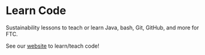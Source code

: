 # Learn Code

Sustainability lessons to teach or learn Java, bash, Git, GitHub, and more for
FTC.

See our [website](https://github.com/omega9656/learn-code/) to learn/teach code!
